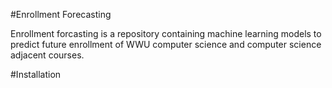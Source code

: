 #Enrollment Forecasting

Enrollment forcasting is a repository containing machine learning models to predict future enrollment of WWU computer science and computer science adjacent courses. 

#Installation
